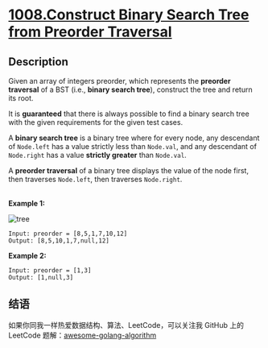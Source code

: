 # [1008.Construct Binary Search Tree from Preorder Traversal][title]


## Description
Given an array of integers preorder, which represents the **preorder traversal** of a BST (i.e., **binary search tree**), construct the tree and return its root.

It is **guaranteed** that there is always possible to find a binary search tree with the given requirements for the given test cases.

A **binary search tree** is a binary tree where for every node, any descendant of `Node.left` has a value strictly less than `Node.val`, and any descendant of `Node.right` has a value **strictly greater** than `Node.val`.

A **preorder traversal** of a binary tree displays the value of the node first, then traverses `Node.left`, then traverses `Node.right`.  
<br>

**Example 1:**

![tree](./1266.png)
```
Input: preorder = [8,5,1,7,10,12]
Output: [8,5,10,1,7,null,12]
```

**Example 2:**

```
Input: preorder = [1,3]
Output: [1,null,3]
```


## 结语

如果你同我一样热爱数据结构、算法、LeetCode，可以关注我 GitHub 上的 LeetCode 题解：[awesome-golang-algorithm][me]

[title]: https://leetcode.com/problems/construct-binary-search-tree-from-preorder-traversal/
[me]: https://github.com/kylesliu/awesome-golang-algorithm
